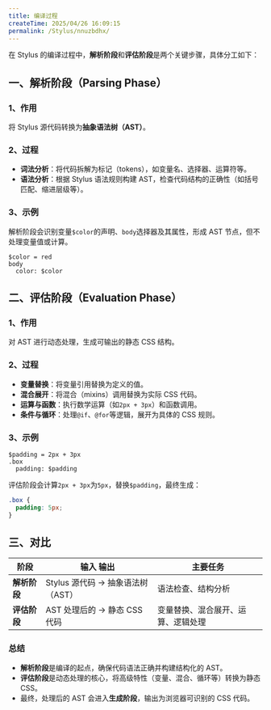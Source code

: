 ```yaml
---
title: 编译过程
createTime: 2025/04/26 16:09:15
permalink: /Stylus/nnuzbdhx/
---
```


在 Stylus 的编译过程中，**解析阶段**和**评估阶段**是两个关键步骤，具体分工如下：

## 一、解析阶段（Parsing Phase）

### 1、作用

将 Stylus 源代码转换为**抽象语法树（AST）**。

### 2、过程

- **词法分析**：将代码拆解为标记（tokens），如变量名、选择器、运算符等。
- **语法分析**：根据 Stylus 语法规则构建 AST，检查代码结构的正确性（如括号匹配、缩进层级等）。

### 3、示例

解析阶段会识别变量`$color`的声明、`body`选择器及其属性，形成 AST 节点，但不处理变量值或计算。

```styl
$color = red
body
  color: $color
```

## 二、评估阶段（Evaluation Phase）

### 1、作用

对 AST 进行动态处理，生成可输出的静态 CSS 结构。

### 2、过程

- **变量替换**：将变量引用替换为定义的值。
- **混合展开**：将混合（mixins）调用替换为实际 CSS 代码。
- **运算与函数**：执行数学运算（如`2px + 3px`）和函数调用。
- **条件与循环**：处理`@if`、`@for`等逻辑，展开为具体的 CSS 规则。

### 3、示例

```styl
$padding = 2px + 3px
.box
  padding: $padding
```

评估阶段会计算`2px + 3px`为`5px`，替换`$padding`，最终生成：

```css
.box {
  padding: 5px;
}
```

## 三、对比

| **阶段**     | **输入** **输出**                 | **主要任务**                       |
| ------------ | --------------------------------- | ---------------------------------- |
| **解析阶段** | Stylus 源代码 → 抽象语法树（AST） | 语法检查、结构分析                 |
| **评估阶段** | AST 处理后的 → 静态 CSS 代码      | 变量替换、混合展开、运算、逻辑处理 |

### 总结

- **解析阶段**是编译的起点，确保代码语法正确并构建结构化的 AST。
- **评估阶段**是动态处理的核心，将高级特性（变量、混合、循环等）转换为静态 CSS。
- 最终，处理后的 AST 会进入**生成阶段**，输出为浏览器可识别的 CSS 代码。
